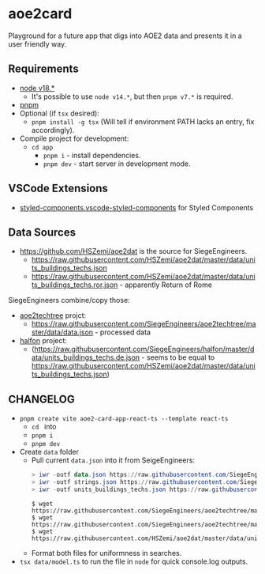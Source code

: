 # aoe2card

Playground for a future app that digs into AOE2 data and presents it in a user friendly way.

## Requirements

- [node v18.\*](https://nodejs.org/en)
  - It's possible to use `node v14.*`, but then `pnpm v7.*` is required.
- [pnpm](https://pnpm.io/installation)
- Optional (if `tsx` desired):
  - `pnpm install -g tsx` (Will tell if environment PATH lacks an entry, fix accordingly).
- Compile project for development:
  - `cd app`
    - `pnpm i` - install dependencies.
    - `pnpm dev` - start server in development mode.

## VSCode Extensions

- [styled-components.vscode-styled-components](https://marketplace.visualstudio.com/items?itemName=styled-components.vscode-styled-components) for Styled Components

## Data Sources

- https://github.com/HSZemi/aoe2dat is the source for SiegeEngineers.
  - https://raw.githubusercontent.com/HSZemi/aoe2dat/master/data/units_buildings_techs.json
  - https://raw.githubusercontent.com/HSZemi/aoe2dat/master/data/units_buildings_techs.ror.json - apparently Return of Rome

SiegeEngineers combine/copy those:

- [aoe2techtree](https://aoe2techtree.net) projct:
  - https://raw.githubusercontent.com/SiegeEngineers/aoe2techtree/master/data/data.json - processed data
- [halfon](https://halfon.aoe2.se/) project:
  - (https://raw.githubusercontent.com/SiegeEngineers/halfon/master/data/units_buildings_techs.de.json - seems to be equal to https://raw.githubusercontent.com/HSZemi/aoe2dat/master/data/units_buildings_techs.json)

## CHANGELOG

- `pnpm create vite aoe2-card-app-react-ts --template react-ts`
  - `cd ` into
  - `pnpm i`
  - `pnpm dev`
- Create `data` folder
  - Pull current `data.json` into it from SeigeEngineers:
    ```powershell
    > iwr -outf data.json https://raw.githubusercontent.com/SiegeEngineers/aoe2techtree/master/data/data.json
    > iwr -outf strings.json https://raw.githubusercontent.com/SiegeEngineers/aoe2techtree/master/data/locales/en/strings.json
    > iwr -outf units_buildings_techs.json https://raw.githubusercontent.com/HSZemi/aoe2dat/master/data/units_buildings_techs.json
    ```
    ```console
    $ wget https://raw.githubusercontent.com/SiegeEngineers/aoe2techtree/master/data/data.json
    $ wget https://raw.githubusercontent.com/SiegeEngineers/aoe2techtree/master/data/locales/en/strings.json
    $ wget https://raw.githubusercontent.com/HSZemi/aoe2dat/master/data/units_buildings_techs.json
    ```
  - Format both files for uniformness in searches.
- `tsx data/model.ts` to run the file in `node` for quick console.log outputs.
